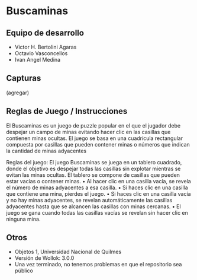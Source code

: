 # Buscaminas

## Equipo de desarrollo

- Victor H. Bertolini Agaras
- Octavio Vasconcellos
- Ivan Angel Medina

## Capturas

(agregar)

## Reglas de Juego / Instrucciones

El Buscaminas es un juego de puzzle popular en el que el jugador debe despejar un campo de minas evitando hacer clic en las casillas que contienen minas ocultas. El juego se basa en una cuadrícula rectangular compuesta por casillas que pueden contener minas o números que indican la cantidad de minas adyacentes

Reglas del juego: 
El juego Buscaminas se juega en un tablero cuadrado, donde el objetivo es despejar todas las casillas sin explotar mientras se evitan las minas ocultas. El tablero se compone de casillas que pueden estar vacías o contener minas.
•	Al hacer clic en una casilla vacía, se revela el número de minas adyacentes a esa casilla.
•	Si haces clic en una casilla que contiene una mina, pierdes el juego.
•	Si haces clic en una casilla vacía y no hay minas adyacentes, se revelan automáticamente las casillas adyacentes hasta que se alcancen las casillas con minas cercanas.
•	El juego se gana cuando todas las casillas vacías se revelan sin hacer clic en ninguna mina.



## Otros

- Objetos 1, Universidad Nacional de Quilmes
- Versión de Wollok: 3.0.0
- Una vez terminado, no tenemos problemas en que el repositorio sea público
